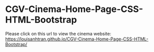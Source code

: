 # CGV-Cinema-Home-Page-CSS-HTML-Bootstrap
Please click on this url to view the cinema website: https://louisanhtran.github.io/CGV-Cinema-Home-Page-CSS-HTML-Bootstrap/
